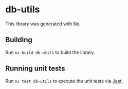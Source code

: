 # db-utils

This library was generated with [Nx](https://nx.dev).

## Building

Run `nx build db-utils` to build the library.

## Running unit tests

Run `nx test db-utils` to execute the unit tests via [Jest](https://jestjs.io).
